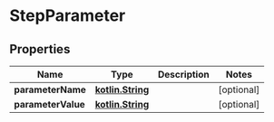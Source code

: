 # StepParameter

## Properties
Name | Type | Description | Notes
------------ | ------------- | ------------- | -------------
**parameterName** | [**kotlin.String**](.md) |  |  [optional]
**parameterValue** | [**kotlin.String**](.md) |  |  [optional]
